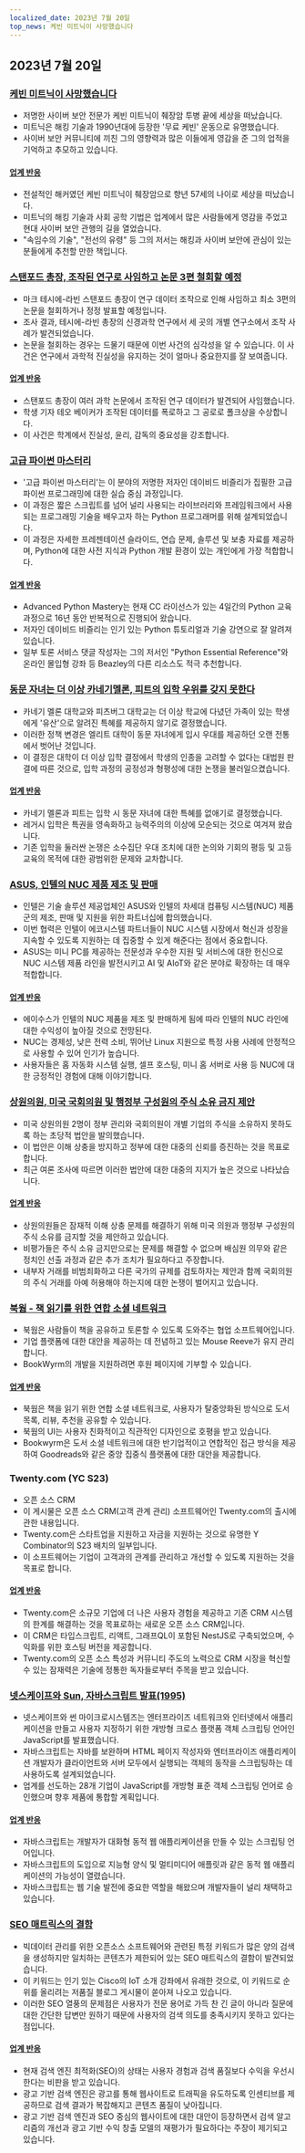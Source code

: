 ```yaml
---
localized_date: 2023년 7월 20일
top_news: 케빈 미트닉이 사망했습니다
---
```




## 2023년 7월 20일

### [케빈 미트닉이 사망했습니다](https://www.dignitymemorial.com/obituaries/las-vegas-nv/kevin-mitnick-11371668)

- 저명한 사이버 보안 전문가 케빈 미트닉이 췌장암 투병 끝에 세상을 떠났습니다.
- 미트닉은 해킹 기술과 1990년대에 등장한 '무료 케빈' 운동으로 유명했습니다.
- 사이버 보안 커뮤니티에 끼친 그의 영향력과 많은 이들에게 영감을 준 그의 업적을 기억하고 추모하고 있습니다.

#### [업계 반응](http://news.ycombinator.com/item?id=36795173)

- 전설적인 해커였던 케빈 미트닉이 췌장암으로 향년 57세의 나이로 세상을 떠났습니다.
- 미트닉의 해킹 기술과 사회 공학 기법은 업계에서 많은 사람들에게 영감을 주었고 현대 사이버 보안 관행의 길을 열었습니다.
- "속임수의 기술", "전선의 유령" 등 그의 저서는 해킹과 사이버 보안에 관심이 있는 분들에게 추천할 만한 책입니다.

### [스탠포드 총장, 조작된 연구로 사임하고 논문 3편 철회할 예정](https://stanforddaily.com/2023/07/19/stanford-president-resigns-over-manipulated-research-will-retract-at-least-3-papers/)

- 마크 테시에-라빈 스탠포드 총장이 연구 데이터 조작으로 인해 사임하고 최소 3편의 논문을 철회하거나 정정 발표할 예정입니다.
- 조사 결과, 테시에-라빈 총장의 신경과학 연구에서 세 곳의 개별 연구소에서 조작 사례가 발견되었습니다.
- 논문을 철회하는 경우는 드물기 때문에 이번 사건의 심각성을 알 수 있습니다. 이 사건은 연구에서 과학적 진실성을 유지하는 것이 얼마나 중요한지를 잘 보여줍니다.

#### [업계 반응](http://news.ycombinator.com/item?id=36790301)

- 스탠포드 총장이 여러 과학 논문에서 조작된 연구 데이터가 발견되어 사임했습니다.
- 학생 기자 테오 베이커가 조작된 데이터를 폭로하고 그 공로로 폴크상을 수상합니다.
- 이 사건은 학계에서 진실성, 윤리, 감독의 중요성을 강조합니다.

### [고급 파이썬 마스터리](https://github.com/dabeaz-course/python-mastery)

- '고급 파이썬 마스터리'는 이 분야의 저명한 저자인 데이비드 비즐리가 집필한 고급 파이썬 프로그래밍에 대한 실습 중심 과정입니다.
- 이 과정은 짧은 스크립트를 넘어 널리 사용되는 라이브러리와 프레임워크에서 사용되는 프로그래밍 기술을 배우고자 하는 Python 프로그래머를 위해 설계되었습니다.
- 이 과정은 자세한 프레젠테이션 슬라이드, 연습 문제, 솔루션 및 보충 자료를 제공하며, Python에 대한 사전 지식과 Python 개발 환경이 있는 개인에게 가장 적합합니다.

#### [업계 반응](http://news.ycombinator.com/item?id=36785005)

- Advanced Python Mastery는 현재 CC 라이선스가 있는 4일간의 Python 교육 과정으로 16년 동안 반복적으로 진행되어 왔습니다.
- 저자인 데이비드 비즐리는 인기 있는 Python 튜토리얼과 기술 강연으로 잘 알려져 있습니다.
- 일부 토론 서비스 댓글 작성자는 그의 저서인 "Python Essential Reference"와 온라인 몰입형 강좌 등 Beazley의 다른 리소스도 적극 추천합니다.

### [동문 자녀는 더 이상 카네기멜론, 피트의 입학 우위를 갖지 못한다](https://triblive.com/news/children-relatives-of-alumni-no-longer-have-admissions-edge-at-carnegie-mellon-pitt/)

- 카네기 멜론 대학교와 피츠버그 대학교는 더 이상 학교에 다녔던 가족이 있는 학생에게 '유산'으로 알려진 특혜를 제공하지 않기로 결정했습니다.
- 이러한 정책 변경은 엘리트 대학이 동문 자녀에게 입시 우대를 제공하던 오랜 전통에서 벗어난 것입니다.
- 이 결정은 대학이 더 이상 입학 결정에서 학생의 인종을 고려할 수 없다는 대법원 판결에 따른 것으로, 입학 과정의 공정성과 형평성에 대한 논쟁을 불러일으켰습니다.

#### [업계 반응](http://news.ycombinator.com/item?id=36788274)

- 카네기 멜론과 피트는 입학 시 동문 자녀에 대한 특혜를 없애기로 결정했습니다.
- 레거시 입학은 특권을 영속화하고 능력주의의 이상에 모순되는 것으로 여겨져 왔습니다.
- 기존 입학을 둘러싼 논쟁은 소수집단 우대 조치에 대한 논의와 기회의 평등 및 고등 교육의 목적에 대한 광범위한 문제와 교차합니다.

### [ASUS, 인텔의 NUC 제품 제조 및 판매](https://www.intel.com/content/www/us/en/newsroom/news/intel-nuc-systems-agreement.html)

- 인텔은 기술 솔루션 제공업체인 ASUS와 인텔의 차세대 컴퓨팅 시스템(NUC) 제품군의 제조, 판매 및 지원을 위한 파트너십에 합의했습니다.
- 이번 협력은 인텔이 에코시스템 파트너들이 NUC 시스템 시장에서 혁신과 성장을 지속할 수 있도록 지원하는 데 집중할 수 있게 해준다는 점에서 중요합니다.
- ASUS는 미니 PC를 제공하는 전문성과 우수한 지원 및 서비스에 대한 헌신으로 NUC 시스템 제품 라인을 발전시키고 AI 및 AIoT와 같은 분야로 확장하는 데 매우 적합합니다.

#### [업계 반응](http://news.ycombinator.com/item?id=36781248)

- 에이수스가 인텔의 NUC 제품을 제조 및 판매하게 됨에 따라 인텔의 NUC 라인에 대한 수익성이 높아질 것으로 전망된다.
- NUC는 경제성, 낮은 전력 소비, 뛰어난 Linux 지원으로 특정 사용 사례에 안정적으로 사용할 수 있어 인기가 높습니다.
- 사용자들은 홈 자동화 시스템 실행, 셀프 호스팅, 미니 홈 서버로 사용 등 NUC에 대한 긍정적인 경험에 대해 이야기합니다.

### [상원의원, 미국 국회의원 및 행정부 구성원의 주식 소유 금지 제안](https://www.wsj.com/articles/senators-to-propose-ban-on-u-s-lawmakers-executive-branch-members-owning-stock-6db6411)

- 미국 상원의원 2명이 정부 관리와 국회의원이 개별 기업의 주식을 소유하지 못하도록 하는 초당적 법안을 발의했습니다.
- 이 법안은 이해 상충을 방지하고 정부에 대한 대중의 신뢰를 증진하는 것을 목표로 합니다.
- 최근 여론 조사에 따르면 이러한 법안에 대한 대중의 지지가 높은 것으로 나타났습니다.

#### [업계 반응](http://news.ycombinator.com/item?id=36785467)

- 상원의원들은 잠재적 이해 상충 문제를 해결하기 위해 미국 의원과 행정부 구성원의 주식 소유를 금지할 것을 제안하고 있습니다.
- 비평가들은 주식 소유 금지만으로는 문제를 해결할 수 없으며 배심원 의무와 같은 정치인 선출 과정과 같은 추가 조치가 필요하다고 주장합니다.
- 내부자 거래를 비범죄화하고 다른 국가의 규제를 검토하자는 제안과 함께 국회의원의 주식 거래를 아예 허용해야 하는지에 대한 논쟁이 벌어지고 있습니다.

### [북웜 - 책 읽기를 위한 연합 소셜 네트워크](https://joinbookwyrm.com/)

- 북웜은 사람들이 책을 공유하고 토론할 수 있도록 도와주는 협업 소프트웨어입니다.
- 기업 플랫폼에 대한 대안을 제공하는 데 전념하고 있는 Mouse Reeve가 유지 관리합니다.
- BookWyrm의 개발을 지원하려면 후원 페이지에 기부할 수 있습니다.

#### [업계 반응](http://news.ycombinator.com/item?id=36785285)

- 북웜은 책을 읽기 위한 연합 소셜 네트워크로, 사용자가 탈중앙화된 방식으로 도서 목록, 리뷰, 추천을 공유할 수 있습니다.
- 북웜의 UI는 사용자 친화적이고 직관적인 디자인으로 호평을 받고 있습니다.
- Bookwyrm은 도서 소셜 네트워크에 대한 반기업적이고 연합적인 접근 방식을 제공하여 Goodreads와 같은 중앙 집중식 플랫폼에 대한 대안을 제공합니다.

### Twenty.com (YC S23)

- 오픈 소스 CRM
- 이 게시물은 오픈 소스 CRM(고객 관계 관리) 소프트웨어인 Twenty.com의 출시에 관한 내용입니다.
- Twenty.com은 스타트업을 지원하고 자금을 지원하는 것으로 유명한 Y Combinator의 S23 배치의 일부입니다.
- 이 소프트웨어는 기업이 고객과의 관계를 관리하고 개선할 수 있도록 지원하는 것을 목표로 합니다.

#### [업계 반응](http://news.ycombinator.com/item?id=36791434)

- Twenty.com은 소규모 기업에 더 나은 사용자 경험을 제공하고 기존 CRM 시스템의 한계를 해결하는 것을 목표로하는 새로운 오픈 소스 CRM입니다.
- 이 CRM은 타입스크립트, 리액트, 그래프QL이 포함된 NestJS로 구축되었으며, 수익화를 위한 호스팅 버전을 제공합니다.
- Twenty.com의 오픈 소스 특성과 커뮤니티 주도의 노력으로 CRM 시장을 혁신할 수 있는 잠재력은 기술에 정통한 독자들로부터 주목을 받고 있습니다.

### [넷스케이프와 Sun, 자바스크립트 발표(1995)](https://web.archive.org/web/20070916144913/https://wp.netscape.com/newsref/pr/newsrelease67.html)

- 넷스케이프와 썬 마이크로시스템즈는 엔터프라이즈 네트워크와 인터넷에서 애플리케이션을 만들고 사용자 지정하기 위한 개방형 크로스 플랫폼 객체 스크립팅 언어인 JavaScript를 발표했습니다.
- 자바스크립트는 자바를 보완하며 HTML 페이지 작성자와 엔터프라이즈 애플리케이션 개발자가 클라이언트와 서버 모두에서 실행되는 객체의 동작을 스크립팅하는 데 사용하도록 설계되었습니다.
- 업계를 선도하는 28개 기업이 JavaScript를 개방형 표준 객체 스크립팅 언어로 승인했으며 향후 제품에 통합할 계획입니다.

#### [업계 반응](http://news.ycombinator.com/item?id=36782761)

- 자바스크립트는 개발자가 대화형 동적 웹 애플리케이션을 만들 수 있는 스크립팅 언어입니다.
- 자바스크립트의 도입으로 지능형 양식 및 멀티미디어 애플릿과 같은 동적 웹 애플리케이션의 가능성이 열렸습니다.
- 자바스크립트는 웹 기술 발전에 중요한 역할을 해왔으며 개발자들이 널리 채택하고 있습니다.

### [SEO 매트릭스의 결함](https://www.izzy.co/blogs/a-glitch-in-the-seo-matrix.html)

- 빅데이터 관리를 위한 오픈소스 소프트웨어와 관련된 특정 키워드가 많은 양의 검색을 생성하지만 일치하는 콘텐츠가 제한되어 있는 SEO 매트릭스의 결함이 발견되었습니다.
- 이 키워드는 인기 있는 Cisco의 IoT 소개 강좌에서 유래한 것으로, 이 키워드로 순위를 올리려는 저품질 블로그 게시물이 쏟아져 나오고 있습니다.
- 이러한 SEO 열풍의 문제점은 사용자가 전문 용어로 가득 찬 긴 글이 아니라 질문에 대한 간단한 답변만 원하기 때문에 사용자의 검색 의도를 충족시키지 못하고 있다는 점입니다.

#### [업계 반응](http://news.ycombinator.com/item?id=36788813)

- 현재 검색 엔진 최적화(SEO)의 상태는 사용자 경험과 검색 품질보다 수익을 우선시한다는 비판을 받고 있습니다.
- 광고 기반 검색 엔진은 광고를 통해 웹사이트로 트래픽을 유도하도록 인센티브를 제공하므로 검색 결과가 복잡해지고 콘텐츠 품질이 낮아집니다.
- 광고 기반 검색 엔진과 SEO 중심의 웹사이트에 대한 대안이 등장하면서 검색 알고리즘의 개선과 광고 기반 수익 창출 모델의 재평가가 필요하다는 주장이 제기되고 있습니다.

</Steps>
